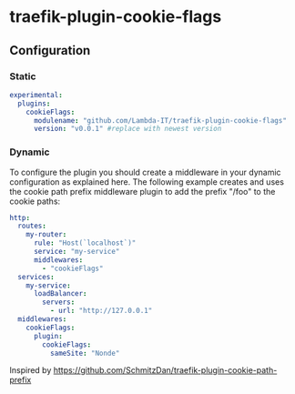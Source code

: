# traefik-plugin-cookie-flags

## Configuration

### Static

```yaml
experimental:
  plugins:
    cookieFlags:
      modulename: "github.com/Lambda-IT/traefik-plugin-cookie-flags"
      version: "v0.0.1" #replace with newest version
```

### Dynamic

To configure the plugin you should create a middleware in your dynamic configuration as explained here. The following example creates and uses the cookie path prefix middleware plugin to add the prefix "/foo" to the cookie paths:

```yaml
http:
  routes:
    my-router:
      rule: "Host(`localhost`)"
      service: "my-service"
      middlewares:
        - "cookieFlags"
  services:
    my-service:
      loadBalancer:
        servers:
          - url: "http://127.0.0.1"
  middlewares:
    cookieFlags:
      plugin:
        cookieFlags:
          sameSite: "Nonde"
```

Inspired by https://github.com/SchmitzDan/traefik-plugin-cookie-path-prefix
